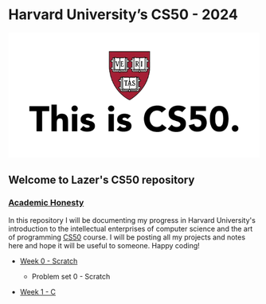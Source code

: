 # Harvard University’s CS50 - 2024
![This is CS%)](this_is_cs50.webp)
## Welcome to Lazer's CS50 repository
### [Academic Honesty](https://cs50.harvard.edu/x/2024/honesty/)

In this repository I will be documenting my progress in Harvard University's introduction to the intellectual enterprises of computer science and the art of programming [CS50](https://cs50.harvard.edu/x/2024/) course. I will be posting all my projects and notes here and hope it will be useful to someone. Happy coding!


- [Week 0 - Scratch](https://cs50.harvard.edu/x/2024/weeks/0/)
    - Problem set 0 - Scratch

- [Week 1 - C](https://cs50.harvard.edu/x/2024/weeks/1/)
